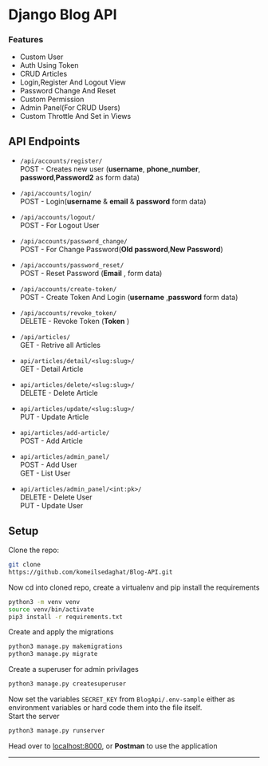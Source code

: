 # Django Blog API

### Features
- Custom User
- Auth Using Token
- CRUD Articles
- Login,Register And Logout View
- Password Change And Reset
- Custom Permission
- Admin Panel(For CRUD Users)
- Custom Throttle And Set in Views



## API Endpoints


- `/api/accounts/register/`
<br>POST - Creates new user (**username**, **phone_number**, **password**,**Password2** as form data)
- `/api/accounts/login/`
<br>POST - Login(**username** & **email** & **password** form data)
- `/api/accounts/logout/`
<br>POST - For Logout User
- `/api/accounts/password_change/`
<br>POST - For Change Password(**Old password**,**New Password**)
- `/api/accounts/password_reset/`
<br>POST - Reset Password (**Email** , form data)
- `/api/accounts/create-token/`
<br>POST - Create Token And Login (**username** ,**password** form data)
- `/api/accounts/revoke_token/`
<br>DELETE - Revoke Token (**Token** )

- `/api/articles/`
<br>GET - Retrive all Articles
- `api/articles/detail/<slug:slug>/`
<br>GET - Detail Article
- `api/articles/delete/<slug:slug>/`
<br>DELETE - Delete Article
- `api/articles/update/<slug:slug>/`
<br>PUT - Update Article
- `api/articles/add-article/`
<br>POST - Add Article
- `api/articles/admin_panel/`
<br>POST - Add User
<br>GET - List User
- `api/articles/admin_panel/<int:pk>/`
<br>DELETE - Delete User
<br>PUT - Update User



## Setup

Clone the repo:
```bash
git clone
https://github.com/komeilsedaghat/Blog-API.git
```
Now cd into cloned repo, create a virtualenv and pip install the requirements
```bash
python3 -m venv venv
source venv/bin/activate
pip3 install -r requirements.txt
```
Create and apply the migrations
```bash
python3 manage.py makemigrations
python3 manage.py migrate
```
Create a superuser for admin privilages
```bash
python3 manage.py createsuperuser
```
Now set the variables `SECRET_KEY` from `BlogApi/.env-sample` either as environment variables or hard code them into the file itself.
<br>Start the server
```bash
python3 manage.py runserver
```
Head over to [localhost:8000](http://localhost:8000/), or **Postman** to use the application

---

